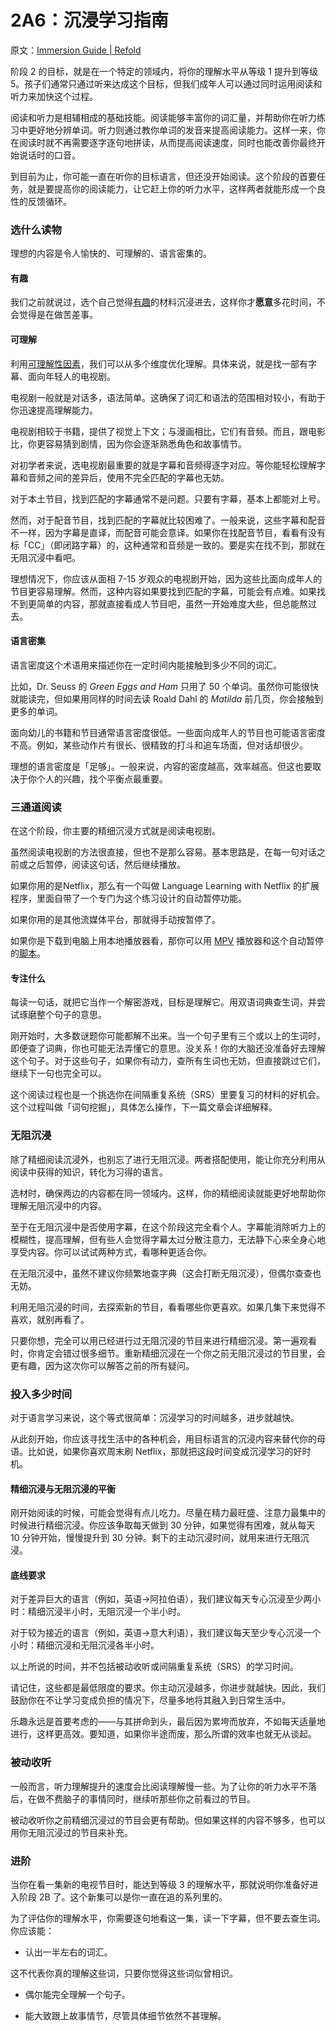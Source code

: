 # 2A6：沉浸学习指南

原文：[Immersion Guide | Refold](https://refold.la/roadmap/stage-2/a/immersion-guide)

阶段 2 的目标，就是在一个特定的领域内，将你的理解水平从等级 1 提升到等级 5。孩子们通常只通过听来达成这个目标，但我们成年人可以通过同时运用阅读和听力来加快这个过程。

阅读和听力是相辅相成的基础技能。阅读能够丰富你的词汇量，并帮助你在听力练习中更好地分辨单词。听力则通过教你单词的发音来提高阅读能力。这样一来，你在阅读时就不再需要逐字逐句地拼读，从而提高阅读速度，同时也能改善你最终开始说话时的口音。

到目前为止，你可能一直在听你的目标语言，但还没开始阅读。这个阶段的首要任务，就是要提高你的阅读能力，让它赶上你的听力水平，这样两者就能形成一个良性的反馈循环。

### 选什么读物

理想的内容是令人愉快的、可理解的、语言密集的。

#### 有趣

我们之前就说过，选个自己觉得[有趣](https://refold.la/roadmap/stage-0/b/enjoyment)的材料沉浸进去，这样你才**愿意**多花时间，不会觉得是在做苦差事。

#### 可理解

利用[可理解性因素](https://refold.la/roadmap/stage-2/a/comprehensibility-factors)，我们可以从多个维度优化理解。具体来说，就是找一部有字幕、面向年轻人的电视剧。

电视剧一般就是对话多，语法简单。这确保了词汇和语法的范围相对较小，有助于你迅速提高理解能力。

电视剧相较于书籍，提供了视觉上下文；与漫画相比，它们有音频。而且，跟电影比，你更容易猜到剧情，因为你会逐渐熟悉角色和故事情节。

对初学者来说，选电视剧最重要的就是字幕和音频得逐字对应。等你能轻松理解字幕和音频之间的差异后，使用不完全匹配的字幕也无妨。

对于本土节目，找到匹配的字幕通常不是问题。只要有字幕，基本上都能对上号。

然而，对于配音节目，找到匹配的字幕就比较困难了。一般来说，这些字幕和配音不一样，因为字幕是直译，而配音可能会意译。如果你在找配音节目，看看有没有标「CC」（即闭路字幕）的，这种通常和音频是一致的。要是实在找不到，那就在无阻沉浸中看吧。

理想情况下，你应该从面相 7-15 岁观众的电视剧开始，因为这些比面向成年人的节目更容易理解。然而，这种内容如果要找到匹配的字幕，可能会有点难。如果找不到更简单的内容，那就直接看成人节目吧，虽然一开始难度大些，但总能熬过去。

#### 语言密集

语言密度这个术语用来描述你在一定时间内能接触到多少不同的词汇。

比如，Dr. Seuss 的 *Green Eggs and Ham* 只用了 50 个单词。虽然你可能很快就能读完，但如果用同样的时间去读 Roald Dahl 的 *Matilda* 前几页，你会接触到更多的单词。

面向幼儿的书籍和节目通常语言密度很低。一些面向成年人的节目也可能语言密度不高。例如，某些动作片有很长、很精致的打斗和追车场面，但对话却很少。

理想的语言密度是「足够」。一般来说，内容的密度越高，效率越高。但这也要取决于你个人的兴趣，找个平衡点最重要。

### 三通道阅读

在这个阶段，你主要的精细沉浸方式就是阅读电视剧。

虽然阅读电视剧的方法很直接，但也不是那么容易。基本思路是，在每一句对话之前或之后暂停，阅读这句话，然后继续播放。

如果你用的是Netflix，那么有一个叫做 Language Learning with Netflix 的扩展程序，里面自带了一个专门为这个练习设计的自动暂停功能。

如果你用的是其他流媒体平台，那就得手动按暂停了。

如果你是下载到电脑上用本地播放器看，那你可以用 [MPV](https://mvj.link/mpv) 播放器和这个自动暂停的[脚本](https://github.com/Ben-Kerman/mpv-sub-scripts)。

#### 专注什么

每读一句话，就把它当作一个解密游戏，目标是理解它。用双语词典查生词，并尝试琢磨整个句子的意思。

刚开始时，大多数谜题你可能都解不出来。当一个句子里有三个或以上的生词时，即便查了词典，你也可能无法弄懂它的意思。没关系！你的大脑还没准备好去理解这个句子。对于这些句子，如果你有动力，查所有生词也无妨，但直接跳过它们，继续下一句也完全可以。

这个阅读过程也是一个挑选你在间隔重复系统（SRS）里要复习的材料的好机会。这个过程叫做「词句挖掘」，具体怎么操作，下一篇文章会详细解释。

### 无阻沉浸

除了精细阅读沉浸外，也别忘了进行无阻沉浸。两者搭配使用，能让你充分利用从阅读中获得的知识，转化为习得的语言。

选材时，确保两边的内容都在同一领域内。这样，你的精细阅读就能更好地帮助你理解无阻沉浸中的内容。

至于在无阻沉浸中是否使用字幕，在这个阶段这完全看个人。字幕能消除听力上的模糊性，提高理解，但有些人会觉得字幕太过分散注意力，无法静下心来全身心地享受内容。你可以试试两种方式，看哪种更适合你。

在无阻沉浸中，虽然不建议你频繁地查字典（这会打断无阻沉浸），但偶尔查查也无妨。

利用无阻沉浸的时间，去探索新的节目，看看哪些你更喜欢。如果几集下来觉得不喜欢，就别再看了。

只要你想，完全可以用已经进行过无阻沉浸的节目来进行精细沉浸。第一遍观看时，你肯定会错过很多细节。重新精细沉浸在一个你之前无阻沉浸过的节目里，会更有趣，因为这次你可以解答之前的所有疑问。

### 投入多少时间

对于语言学习来说，这个等式很简单：沉浸学习的时间越多，进步就越快。

从此刻开始，你应该寻找生活中的各种机会，用目标语言的沉浸内容来替代你的母语。比如说，如果你喜欢周末刷 Netflix，那就把这段时间变成沉浸学习的好时机。

#### 精细沉浸与无阻沉浸的平衡

刚开始阅读的时候，可能会觉得有点儿吃力。尽量在精力最旺盛、注意力最集中的时候进行精细沉浸。你应该争取每天做到 30 分钟，如果觉得有困难，就从每天 10 分钟开始，慢慢提升到 30 分钟。剩下的主动沉浸时间，就用来进行无阻沉浸。

#### 底线要求

对于差异巨大的语言（例如，英语→阿拉伯语），我们建议每天专心沉浸至少两小时：精细沉浸半小时，无阻沉浸一个半小时。

对于较为接近的语言（例如，英语→意大利语），我们建议每天至少专心沉浸一个小时：精细沉浸和无阻沉浸各半小时。

以上所说的时间，并不包括被动收听或间隔重复系统（SRS）的学习时间。

请记住，这些都是最低限度的要求。你主动沉浸越多，你进步就越快。因此，我们鼓励你在不让学习变成负担的情况下，尽量多地将其融入到日常生活中。

乐趣永远是首要考虑的——与其拼命到头，最后因为累垮而放弃，不如每天适量地进行，这样更高效。要知道，如果你半途而废，那么所谓的效率也就无从谈起。

### 被动收听

一般而言，听力理解提升的速度会比阅读理解慢一些。为了让你的听力水平不落后，在做不费脑子的事情同时，继续听那些你之前看过的节目。

被动收听你之前精细沉浸过的节目会更有帮助。但如果这样的内容不够多，也可以用你无阻沉浸过的节目来补充。

### 进阶

当你在看一集新的电视节目时，能达到等级 3 的理解水平，那就说明你准备好进入阶段 2B 了。这个新集可以是你一直在追的系列里的。

为了评估你的理解水平，你需要逐句地看这一集，读一下字幕，但不要去查生词。你应该能：

- 认出一半左右的词汇。

这不代表你真的理解这些词，只要你觉得这些词似曾相识。

- 偶尔能完全理解一个句子。

- 能大致跟上故事情节，尽管具体细节依然不甚理解。